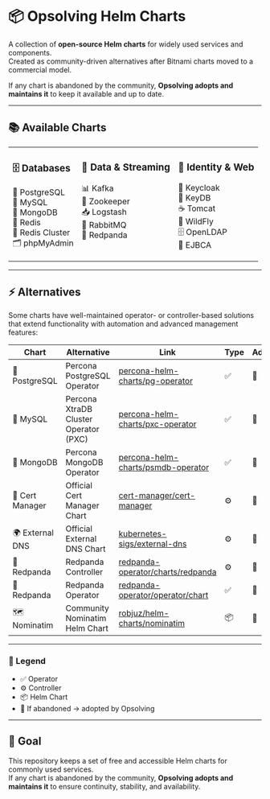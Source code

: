 # 📦 Opsolving Helm Charts

A collection of **open-source Helm charts** for widely used services and components.  
Created as community-driven alternatives after Bitnami charts moved to a commercial model.  

If any chart is abandoned by the community, **Opsolving adopts and maintains it** to keep it available and up to date.  

---

## 📚 Available Charts

<table>
<tr>
<td valign="top">

### 🗄️ Databases
🐘 PostgreSQL<br>🐬 MySQL<br>🍃 MongoDB<br>🔴 Redis<br>🔴 Redis Cluster<br>🗂️ phpMyAdmin

</td>
<td valign="top">

### 📡 Data & Streaming
📊 Kafka<br>📡 Zookeeper<br>📥 Logstash<br>🐇 RabbitMQ<br>🦊 Redpanda

</td>
<td valign="top">

### 🔐 Identity & Web
🦄 Keycloak<br>🔑 KeyDB<br>☕ Tomcat<br>🧩 WildFly<br>🗄️ OpenLDAP<br>📜 EJBCA

</td>
</tr>
</table>

---

## ⚡ Alternatives

Some charts have well-maintained operator- or controller-based solutions that extend functionality with automation and advanced management features:  

| Chart          | Alternative                             | Link                                                                 | Type | Adopted |
|----------------|-----------------------------------------|----------------------------------------------------------------------|------|---------|
| 🐘 PostgreSQL   | Percona PostgreSQL Operator             | [percona-helm-charts/pg-operator](https://github.com/percona/percona-helm-charts/tree/main/charts/pg-operator) | ✅ | 🔄 |
| 🐬 MySQL        | Percona XtraDB Cluster Operator (PXC)   | [percona-helm-charts/pxc-operator](https://github.com/percona/percona-helm-charts/tree/main/charts/pxc-operator) | ✅ | 🔄 |
| 🍃 MongoDB      | Percona MongoDB Operator                | [percona-helm-charts/psmdb-operator](https://github.com/percona/percona-helm-charts/tree/main/charts/psmdb-operator) | ✅ | 🔄 |
| 🔐 Cert Manager | Official Cert Manager Chart             | [cert-manager/cert-manager](https://github.com/cert-manager/cert-manager/tree/master/deploy/charts/cert-manager) | ⚙️ | 🔄 |
| 🌍 External DNS | Official External DNS Chart             | [kubernetes-sigs/external-dns](https://github.com/kubernetes-sigs/external-dns/tree/master/charts/external-dns) | ⚙️ | 🔄 |
| 🦊 Redpanda     | Redpanda Controller                     | [redpanda-operator/charts/redpanda](https://github.com/redpanda-data/redpanda-operator/tree/main/charts/redpanda) | ⚙️ | 🔄 |
| 🦊 Redpanda     | Redpanda Operator                       | [redpanda-operator/operator/chart](https://github.com/redpanda-data/redpanda-operator/tree/main/operator/chart) | ✅ | 🔄 |
| 🗺️ Nominatim    | Community Nominatim Helm Chart          | [robjuz/helm-charts/nominatim](https://github.com/robjuz/helm-charts/tree/master/charts/nominatim) | 📦 | 🔄 |

---

### 🔑 Legend

- ✅ Operator  
- ⚙️ Controller  
- 📦 Helm Chart  
- 🔄 If abandoned → adopted by Opsolving

---

## 🎯 Goal

This repository keeps a set of free and accessible Helm charts for commonly used services.  
If any chart is abandoned by the community, **Opsolving adopts and maintains it** to ensure continuity, stability, and availability.
